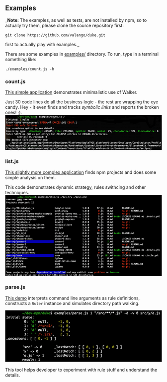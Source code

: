## Examples

_**Note:** The examples, as well as tests, are not installed by npm,
so to actually try them, please clone the source repository first:
```
git clone https://github.com/valango/duke.git
```
first to actually play with examples._

There are some examples in [examples/](../examples) directory.
To run, type in a terminal something like:
```shell script
./examples/count.js -h
```

### count.js
[This simple application](../examples/count.js) demonstrates minimalistic use of Walker.

Just 30 code lines do all the business logic - the rest are wrapping the eye candy.
Hey - it even finds and tracks _symbolic links_ and reports the broken ones! ;).
![](../assets/counts.png)

### list.js
[This slightly more complex application](../examples/list.js) finds npm projects
and does some simple analysis on them. 

This code demonstrates dynamic strategy, rules swithcing and other techniques.
![](../assets/list.png)

### parse.js
[This demo](../examples/parse.js) interprets command line arguments as rule definitions,
constructs a `Ruler` instance and simulates directory path walking.

![](../assets/parse.png)

This tool helps developer to experiment with rule stuff and understand the details.
